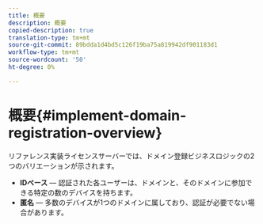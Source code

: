 ```yaml
---
title: 概要
description: 概要
copied-description: true
translation-type: tm+mt
source-git-commit: 89bdda1d4bd5c126f19ba75a819942df901183d1
workflow-type: tm+mt
source-wordcount: '50'
ht-degree: 0%

---
```



# 概要{#implement-domain-registration-overview}

リファレンス実装ライセンスサーバーでは、ドメイン登録ビジネスロジックの2つのバリエーションが示されます。

* **IDベース**  — 認証された各ユーザーは、ドメインと、そのドメインに参加できる特定の数のデバイスを持ちます。
* **匿名**  — 多数のデバイスが1つのドメインに属しており、認証が必要でない場合があります。
